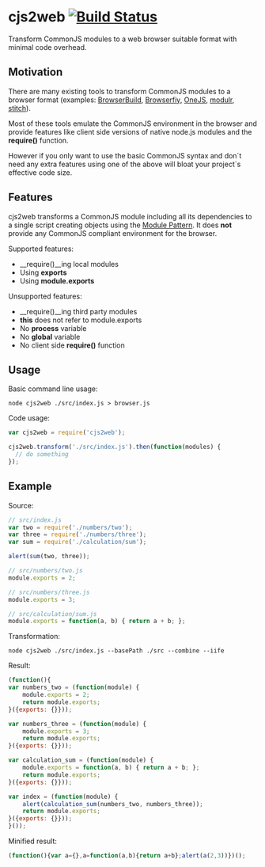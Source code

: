 # cjs2web [![Build Status](https://travis-ci.org/alexlawrence/cjs2web.png?branch=master)](undefined)

Transform CommonJS modules to a web browser suitable format with minimal code overhead.

## Motivation

There are many existing tools to transform CommonJS modules to a browser format (examples: [BrowserBuild](https://github.com/LearnBoost/browserbuild), [Browserfiy](https://github.com/substack/node-browserify), [OneJS](https://github.com/azer/onejs), [modulr](https://github.com/tobie/modulr-node), [stitch](https://github.com/sstephenson/stitch)).

Most of these tools emulate the CommonJS environment in the browser and provide features like client side versions of native node.js modules and the __require()__ function.

However if you only want to use the basic CommonJS syntax and don´t need any
extra features using one of the above will bloat your project´s effective code size.

## Features

cjs2web transforms a CommonJS module including all its dependencies to a single script creating objects using the [Module Pattern](http://www.adequatelygood.com/2010/3/JavaScript-Module-Pattern-In-Depth).
It does **not** provide any CommonJS compliant environment for the browser.

Supported features:

* __require()__ing local modules
* Using __exports__
* Using __module.exports__

Unsupported features:

* __require()__ing third party modules
* __this__ does not refer to  module.exports
* No __process__ variable
* No __global__ variable
* No client side __require()__ function


## Usage

Basic command line usage:

```node cjs2web ./src/index.js > browser.js```

Code usage:

```javascript
var cjs2web = require('cjs2web');

cjs2web.transform('./src/index.js').then(function(modules) {
  // do something
});
```



## Example

Source:

```javascript
// src/index.js
var two = require('./numbers/two');
var three = require('./numbers/three');
var sum = require('./calculation/sum');

alert(sum(two, three));

// src/numbers/two.js
module.exports = 2;

// src/numbers/three.js
module.exports = 3;

// src/calculation/sum.js
module.exports = function(a, b) { return a + b; };
```

Transformation:

```
node cjs2web ./src/index.js --basePath ./src --combine --iife
```

Result:

```javascript
(function(){
var numbers_two = (function(module) {
    module.exports = 2;
    return module.exports;
}({exports: {}}));

var numbers_three = (function(module) {
    module.exports = 3;
    return module.exports;
}({exports: {}}));

var calculation_sum = (function(module) {
    module.exports = function(a, b) { return a + b; };
    return module.exports;
}({exports: {}}));

var index = (function(module) {
    alert(calculation_sum(numbers_two, numbers_three));
    return module.exports;
}({exports: {}}));
}());
```

Minified result:

```javascript
(function(){var a={},a=function(a,b){return a+b};alert(a(2,3))})();
```